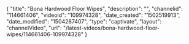 {
    "title": "Bona Hardwood Floor Wipes",
    "description": "",
    "channelid": "114661406",
    "videoid": "109974328",
    "date_created": "1502519913",
    "date_modified": "1504287407",
    "type": "captivate",
    "layout": "channelVideo",
    "url": "\/latest-videos\/bona-hardwood-floor-wipes\/114661406-109974328"
}